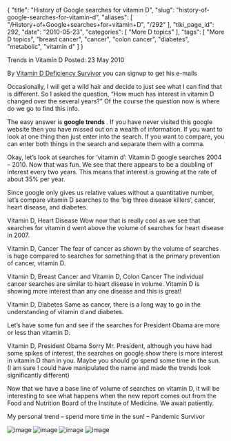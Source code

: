 {
    "title": "History of Google searches for vitamin D",
    "slug": "history-of-google-searches-for-vitamin-d",
    "aliases": [
        "/History+of+Google+searches+for+vitamin+D",
        "/292"
    ],
    "tiki_page_id": 292,
    "date": "2010-05-23",
    "categories": [
        "More D topics"
    ],
    "tags": [
        "More D topics",
        "breast cancer",
        "cancer",
        "colon cancer",
        "diabetes",
        "metabolic",
        "vitamin d"
    ]
}


Trends in Vitamin D  Posted: 23 May 2010

By [Vitamin D Deficiency Survivor](http://pandemicsurvivor.wordpress.com/)  you can signup to get his e-mails

Occasionally, I will get a wild hair and decide to just see what I can find that is different.  So I asked the question, “How much has interest in vitamin D changed over the several years?”  Of the course the question now is where do we go to find this info.

The easy answer is  **google trends** .  If you have never visited this google website then you have missed out on a wealth of information.  If you want to look at one thing then just enter into the search.  If you want to compare, you can enter both things in the search and separate them with a comma.

Okay, let’s look at searches for ‘vitamin d’: Vitamin D google searches 2004 – 2010. Now that was fun.  We see that there appears to be a doubling of interest every two years.  This means that interest is growing at the rate of about 35% per year.

Since google only gives us relative values without a quantitative number, let’s compare vitamin D searches to the ‘big three disease killers’, cancer, heart disease, and diabetes.

Vitamin D, Heart Disease Wow now that is really cool as we see that searches for vitamin d went above the volume of searches for heart disease in 2007.

Vitamin D, Cancer The fear of cancer as shown by the volume of searches is huge compared to searches for something that is the primary prevention of cancer, vitamin D.

Vitamin D, Breast Cancer and Vitamin D, Colon Cancer The individual cancer searches are similar to heart disease in volume.  Vitamin D is showing more interest than any one disease and this is great!

Vitamin D, Diabetes Same as cancer, there is a long way to go in the understanding of vitamin d and diabetes.

Let’s have some fun and see if the searches for President Obama are more or less than vitamin D.

Vitamin D, President Obama Sorry Mr. President,  although you have had some spikes of interest, the searches on google show there is more interest in vitamin D than in you.  Maybe you should go spend some time in the sun. (I am sure I could have manipulated the name and made the trends look significantly different)

Now that we have a base line of volume of searches on vitamin D, it will be interesting to see what happens when the new report comes out from the Food and Nutrition Board of the Institute of Medicine.  We await patiently.

My personal trend – spend more time in the sun!  – Pandemic Survivor

<img src="https://d1bk1kqxc0sym.cloudfront.net/attachments/gif/d-trend.gif" alt="image">
<img src="https://d1bk1kqxc0sym.cloudfront.net/attachments/gif/d-vs-diabetes.gif" alt="image">
<img src="https://d1bk1kqxc0sym.cloudfront.net/attachments/gif/d-vs-heart-disease.gif" alt="image">
<img src="https://d1bk1kqxc0sym.cloudfront.net/attachments/gif/d-vs-obama.gif" alt="image">